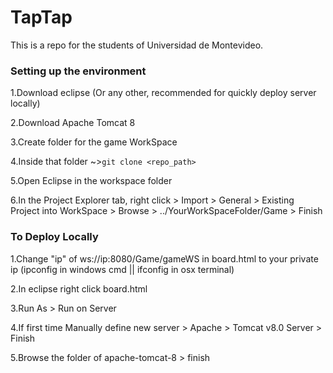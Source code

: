 # TapTap

This is a repo for the students of Universidad de Montevideo.

### Setting up the environment
1.Download eclipse (Or any other, recommended for quickly deploy server locally)

2.Download Apache Tomcat 8

3.Create folder for the game WorkSpace

4.Inside that folder ~>`git clone <repo_path>`

5.Open Eclipse in the workspace folder

6.In the Project Explorer tab, right click > Import > General > Existing Project into WorkSpace > Browse > ../YourWorkSpaceFolder/Game > Finish 



### To Deploy Locally

1.Change "ip" of  ws://ip:8080/Game/gameWS in board.html to your private ip (ipconfig in windows cmd || ifconfig in osx terminal)

2.In eclipse right click board.html

3.Run As > Run on Server

4.If first time Manually define new server > Apache > Tomcat v8.0 Server > Finish

5.Browse the folder of apache-tomcat-8 > finish
	







